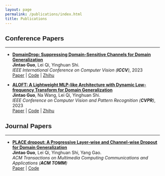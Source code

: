 ```yaml
---
layout: page
permalink: /publications/index.html
title: Publications
---
```


<!-- # Publications -->


## <font face="Arial"><b>Conference Papers </b></font>
- - -

<!-- <img align="right" src="../ALOFT.jpg" width = "40%"/> -->

+ **[DomainDrop: Suppressing Domain-Sensitive Channels for Domain Generalization](https://arxiv.org/abs/2308.10285)** \
**Jintao Guo**, Lei Qi, Yinghuan Shi. \
_IEEE International Conference on Computer Vision (**ICCV**)_, 2023 \
[Paper](https://arxiv.org/abs/2308.10285/) | [Code](https://github.com/lingeringlight/DomainDrop/) | [Zhihu](https://zhuanlan.zhihu.com/p/652198004)

+ **[ALOFT: A Lightweight MLP-like Architecture with Dynamic Low-frequency Transform for Domain Generalization](https://arxiv.org/abs/2303.11674)**  \
**Jintao Guo**, Na Wang, Lei Qi, Yinghuan Shi. \
_IEEE Conference on Computer Vision and Pattern Recognition (**CVPR**)_, 2023 \
[Paper](https://arxiv.org/abs/2303.11674) | [Code](https://github.com/lingeringlight/ALOFT/) | [Zhihu](https://zhuanlan.zhihu.com/p/624598279)


## <font face="Arial"><b>Journal Papers </b></font>
- - -

<!-- <img align="right" src="../ALOFT.jpg" width = "40%"/> -->

+ **[PLACE dropout: A Progressive Layer-wise and Channel-wise Dropout for Domain Generalization](https://arxiv.org/abs/2112.03676)** \
**Jintao Guo**, Lei Qi, Yinghuan Shi, Yang Gao. \
_ACM Transactions on Multimedia Computing Communications and Applications (**ACM TOMM**)_ \
[Paper](https://arxiv.org/abs/2112.03676) | [Code]( https://github.com/lingeringlight/PLACEdropout/)

